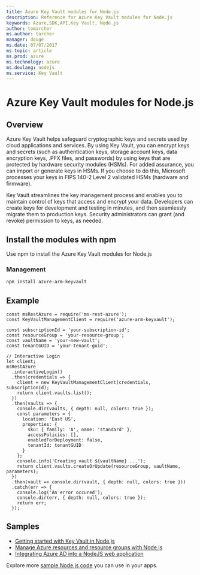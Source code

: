```yaml
---
title: Azure Key Vault modules for Node.js
description: Reference for Azure Key Vault modules for Node.js
keywords: Azure,SDK,API,Key Vault, Node.js
author: tomarcher
ms.author: tarcher
manager: douge
ms.date: 07/07/2017
ms.topic: article
ms.prod: azure
ms.technology: azure
ms.devlang: nodejs
ms.service: Key Vault
---
```


# Azure Key Vault modules for Node.js

## Overview
Azure Key Vault helps safeguard cryptographic keys and secrets used by cloud applications and services. By using Key Vault, you can encrypt keys and secrets (such as authentication keys, storage account keys, data encryption keys, .PFX files, and passwords) by using keys that are protected by hardware security modules (HSMs). For added assurance, you can import or generate keys in HSMs. If you choose to do this, Microsoft processes your keys in FIPS 140-2 Level 2 validated HSMs (hardware and firmware).

Key Vault streamlines the key management process and enables you to maintain control of keys that access and encrypt your data. Developers can create keys for development and testing in minutes, and then seamlessly migrate them to production keys. Security administrators can grant (and revoke) permission to keys, as needed.

## Install the modules with npm

Use npm to install the Azure Key Vault modules for Node.js

### Management
```bash
npm install azure-arm-keyvault
```

## Example

```
const msRestAzure = require('ms-rest-azure');
const KeyVaultManagementClient = require('azure-arm-keyvault');

const subscriptionId = 'your-subscription-id';
const resourceGroup = 'your-resource-group';
const vaultName = 'your-new-vault';
const tenantGUID = 'your-tenant-guid';

// Interactive Login
let client;
msRestAzure
  .interactiveLogin()
  .then(credentials => {
    client = new KeyVaultManagementClient(credentials, subscriptionId);
    return client.vaults.list();
  })
  .then(vaults => {
    console.dir(vaults, { depth: null, colors: true });
    const parameters = {
      location: 'East US',
      properties: {
        sku: { family: 'A', name: 'standard' },
        accessPolicies: [],
        enabledForDeployment: false,
        tenantId: tenantGUID
      }
    };
    console.info('Creating vault ${vaultName} ...');
    return client.vaults.createOrUpdate(resourceGroup, vaultName, parameters);
  })
  .then(vault => console.dir(vault, { depth: null, colors: true }))
  .catch(err => {
    console.log('An error occured');
    console.dir(err, { depth: null, colors: true });
    return err;
  });
```

## Samples

- [Getting started with Key Vault in Node.js](https://azure.microsoft.com/en-us/resources/samples/key-vault-node-getting-started/)
- [Manage Azure resources and resource groups with Node.js](https://azure.microsoft.com/en-us/resources/samples/resource-manager-node-resources-and-groups/) 
- [Integrating Azure AD into a NodeJS web application](https://azure.microsoft.com/en-us/resources/samples/active-directory-node-webapp-openidconnect/) 

Explore more [sample Node.js code](https://azure.microsoft.com/en-us/resources/samples/?platform=nodejs) you can use in your apps.
